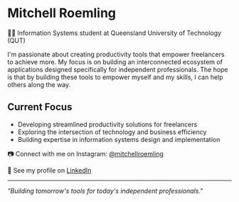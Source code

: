 # Mitchell Roemling

👨‍🎓 Information Systems student at Queensland University of Technology (QUT)

I'm passionate about creating productivity tools that empower freelancers to achieve more. My focus is on building an interconnected ecosystem of applications designed specifically for independent professionals. The hope is that by building these tools to empower myself and my skills, I can help others along the way.

## Current Focus
- Developing streamlined productivity solutions for freelancers
- Exploring the intersection of technology and business efficiency
- Building expertise in information systems design and implementation

📷 Connect with me on Instagram: [@mitchellroemling](https://instagram.com/mitchellroemling)

🤝 See my profile on [LinkedIn](https://linkedin.com/in/mitchell-roemling)

---
*"Building tomorrow's tools for today's independent professionals."*
